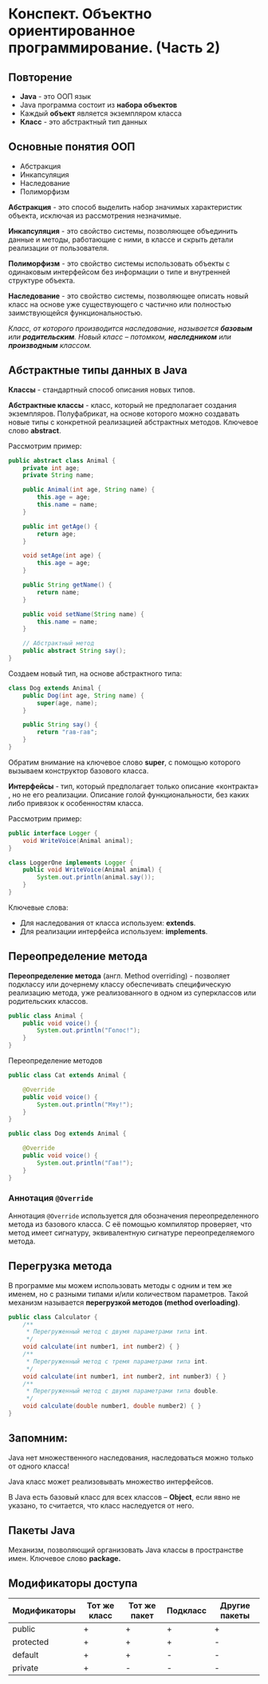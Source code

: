 # Конспект. Объектно ориентированное программирование. (Часть 2)

## Повторение

* **Java** - это ООП язык
* Java программа состоит из **набора объектов**
* Каждый **объект** является экземпляром класса
* **Класс** - это абстрактный тип данных

## Основные понятия ООП

- Абстракция
- Инкапсуляция
- Наследование
- Полиморфизм

**Абстракция** - это способ выделить набор значимых характеристик объекта, исключая из рассмотрения
незначимые.

**Инкапсуляция** - это свойство системы, позволяющее объединить данные и методы, работающие с ними, в
классе и скрыть детали реализации от пользователя.

**Полиморфизм** - это свойство системы использовать объекты с одинаковым интерфейсом без информации о
типе и внутренней структуре объекта.

**Наследование** - это свойство системы, позволяющее описать новый класс на основе уже существующего с
частично или полностью заимствующейся функциональностью.

_Класс, от которого производится наследование, называется_ **_базовым_** _или_ **_родительским_**_.
Новый класс – потомком,_ **_наследником_** _или_ **_производным_** _классом._

## Абстрактные типы данных в Java

**Классы** - стандартный способ описания новых типов.

**Абстрактные классы** - класс, который не предполагает создания экземпляров. Полуфабрикат, на основе которого
можно создавать новые типы с конкретной реализацией абстрактных методов. Ключевое слово **abstract**.

Рассмотрим пример:

```java
public abstract class Animal {
    private int age;
    private String name;

    public Animal(int age, String name) {
        this.age = age;
        this.name = name;
    }

    public int getAge() {
        return age;
    }

    void setAge(int age) {
        this.age = age;
    }

    public String getName() {
        return name;
    }

    public void setName(String name) {
        this.name = name;
    }

    // Абстрактный метод
    public abstract String say();
}
```

Создаем новый тип, на основе абстрактного типа:

```java
class Dog extends Animal {
    public Dog(int age, String name) {
        super(age, name);
    }

    public String say() {
        return "гав-гав";
    }
}
```

Обратим внимание на ключевое слово **super**, с помощью которого вызываем конструктор базового класса.

**Интерфейсы** - тип, который предполагает только описание «контракта» , но не его реализации. Описание голой
функциональности, без каких либо привязок к особенностям класса.

Рассмотрим пример:

```java
public interface Logger {
    void WriteVoice(Animal animal);
}

class LoggerOne implements Logger {
    public void WriteVoice(Animal animal) {
        System.out.println(animal.say());
    }
}
```

Ключевые слова:

* Для наследования от класса используем: **extends**.
* Для реализации интерфейса используем: **implements**.

## Переопределение метода

**Переопределение метода** (англ. Method overriding) - позволяет подклассу или дочернему классу обеспечивать
специфическую реализацию метода, уже реализованного в одном из суперклассов или родительских классов.

```java
public class Animal {
    public void voice() {
        System.out.println("Голос!");
    }
}
```

Переопределение методов

```java
public class Cat extends Animal {

    @Override
    public void voice() {
        System.out.println("Мяу!");
    }
}

public class Dog extends Animal {

    @Override
    public void voice() {
        System.out.println("Гав!");
    }
}
```

### Аннотация `@Override`

Аннотация `@Override` используется для обозначения переопределенного метода из базового класса.
С её помощью компилятор проверяет, что метод имеет сигнатуру, эквивалентную сигнатуре переопределяемого метода.

## Перегрузка метода

В программе мы можем использовать методы с одним и тем же именем,
но с разными типами и/или количеством параметров. Такой механизм называется
**перегрузкой методов (method overloading)**.

```java
public class Calculator {
    /**
     * Перегруженный метод с двумя параметрами типа int.
     */
    void calculate(int number1, int number2) { }
    /**
     * Перегруженный метод с тремя параметрами типа int.
     */
    void calculate(int number1, int number2, int number3) { }
    /**
     * Перегруженный метод с двумя параметрами типа double.
     */
    void calculate(double number1, double number2) { }
}
```

## Запомним:

Java нет множественного наследования, наследоваться можно только от одного класса!

Java класс может реализовывать множество интерфейсов.

В Java есть базовый класс для всех классов – **Object**, если явно не указано, то считается, что класс наследуется
от него.

## Пакеты Java

Механизм, позволяющий организовать Java классы в пространстве имен. Ключевое слово **package.**

## Модификаторы доступа

| Модификаторы | Тот же класс | Тот же пакет | Подкласс | Другие пакеты |
|--------------|--------------|--------------|----------|---------------|
| public       | +            | +            | +        | +             |
| protected    | +            | +            | +        | -             |
| default      | +            | +            | -        | -             |
| private      | +            | -            | -        | -             |
